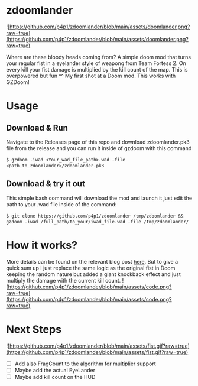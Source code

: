 zdoomlander
===========
![https://github.com/p4p1/zdoomlander/blob/main/assets/doomlander.png?raw=true](https://github.com/p4p1/zdoomlander/blob/main/assets/doomlander.png?raw=true)

Where are these bloody heads coming from? A simple doom mod that turns your regular fist in a eyelander style of weapong from Team Fortess 2. On every kill your
fist damage is multiplied by the kill count of the map. This is overpowered but fun ^^ My first shot at a Doom mod. This works with GZDoom!

# Usage

## Download & Run

Navigate to the Releases page of this repo and download zdoomlander.pk3 file from the release and you can run it inside of gzdoom with this command

```
$ gzdoom -iwad <Your_wad_file_path>.wad -file <path_to_zdoomlander>/zdoomlander.pk3
```

## Download & try it out

This simple bash command will download the mod and launch it just edit the path to your .wad file inside of the command:

```
$ git clone https://github.com/p4p1/zdoomlander /tmp/zdoomlander && gzdoom -iwad /full_path/to_your/iwad_file.wad -file /tmp/zdoomlander/
```

# How it works?

More details can be found on the relevant blog post [here]().
But to give a quick sum up I just replace the same logic as the original fist in Doom keeping the random nature but added
a giant knockback effect and just multiply the damage with the current kill count.
![https://github.com/p4p1/zdoomlander/blob/main/assets/code.png?raw=true](https://github.com/p4p1/zdoomlander/blob/main/assets/code.png?raw=true)

# Next Steps

![https://github.com/p4p1/zdoomlander/blob/main/assets/fist.gif?raw=true](https://github.com/p4p1/zdoomlander/blob/main/assets/fist.gif?raw=true)
 - [ ] Add also FragCount to the algorithm for multiplier support
 - [ ] Maybe add the actual EyeLander
 - [ ] Maybe add kill count on the HUD
